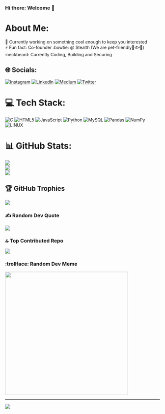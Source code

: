 ### Hi there: Welcome 👋

<!--
**AdhishriKothiyal/AdhishriKothiyal** is a ✨ _special_ ✨ repository because its `README.md` (this file) appears on your GitHub profile.

Here are some ideas to get you started:

- 🔭 I’m currently working on ...
- 🌱 I’m currently learning ...
- 👯 I’m looking to collaborate on ...
- 🤔 I’m looking for help with ...
- 💬 Ask me about ...
- 📫 How to reach me: ...
- 😄 Pronouns: ...
- ⚡ Fun fact: ...
-->


# About Me:
🔭 Currently working on something cool enough to keep you interested<br>⚡️ Fun fact: Co-founder :bowtie: @ Stealth (We are pet-friendly:dog::fish::cat:)<br>:neckbeard: Currently Coding, Building and Securing 


## 🌐 Socials:
[![Instagram](https://img.shields.io/badge/Instagram-%23E4405F.svg?logo=Instagram&logoColor=white)](https://instagram.com/dr.snowy_thef1bbdoodle) [![LinkedIn](https://img.shields.io/badge/LinkedIn-%230077B5.svg?logo=linkedin&logoColor=white)](https://linkedin.com/in/adhishrikothiyal) [![Medium](https://img.shields.io/badge/Medium-12100E?logo=medium&logoColor=white)](https://medium.com/@adhishri-kothiyal1318) [![Twitter](https://img.shields.io/badge/Twitter-%231DA1F2.svg?logo=Twitter&logoColor=white)](https://twitter.com/Adhishri1895) 

# 💻 Tech Stack:
![C](https://img.shields.io/badge/c-%2300599C.svg?style=plastic&logo=c&logoColor=white) ![HTML5](https://img.shields.io/badge/html5-%23E34F26.svg?style=plastic&logo=html5&logoColor=white) ![JavaScript](https://img.shields.io/badge/javascript-%23323330.svg?style=plastic&logo=javascript&logoColor=%23F7DF1E) ![Python](https://img.shields.io/badge/python-3670A0?style=plastic&logo=python&logoColor=ffdd54) ![MySQL](https://img.shields.io/badge/mysql-%2300f.svg?style=plastic&logo=mysql&logoColor=white) ![Pandas](https://img.shields.io/badge/pandas-%23150458.svg?style=plastic&logo=pandas&logoColor=white) ![NumPy](https://img.shields.io/badge/numpy-%23013243.svg?style=plastic&logo=numpy&logoColor=white) ![LINUX](https://img.shields.io/badge/Linux-FCC624?style=plastic&logo=linux&logoColor=black)
# 📊 GitHub Stats:
![](https://github-readme-stats.vercel.app/api?username=AdhishriKothiyal&theme=tokyonight&hide_border=false&include_all_commits=true&count_private=true)<br/>
![](https://github-readme-streak-stats.herokuapp.com/?user=AdhishriKothiyal&theme=tokyonight&hide_border=false)<br/>
![](https://github-readme-stats.vercel.app/api/top-langs/?username=AdhishriKothiyal&theme=tokyonight&hide_border=false&include_all_commits=true&count_private=true&layout=compact)

## 🏆 GitHub Trophies
![](https://github-profile-trophy.vercel.app/?username=AdhishriKothiyal&theme=gitdimmed&no-frame=false&no-bg=true&margin-w=4)

### ✍️ Random Dev Quote
![](https://quotes-github-readme.vercel.app/api?type=horizontal&theme=tokyonight)

### 🔝 Top Contributed Repo
![](https://github-contributor-stats.vercel.app/api?username=AdhishriKothiyal&limit=5&theme=tokyonight&combine_all_yearly_contributions=true)

### :trollface: Random Dev Meme
<img src='https://randommeme-five.vercel.app/' style="height: 400px;"/>

---
[![](https://visitcount.itsvg.in/api?id=AdhishriKothiyal&icon=2&color=1)](https://visitcount.itsvg.in)

<!-- Proudly created with GPRM ( https://gprm.itsvg.in ) -->
